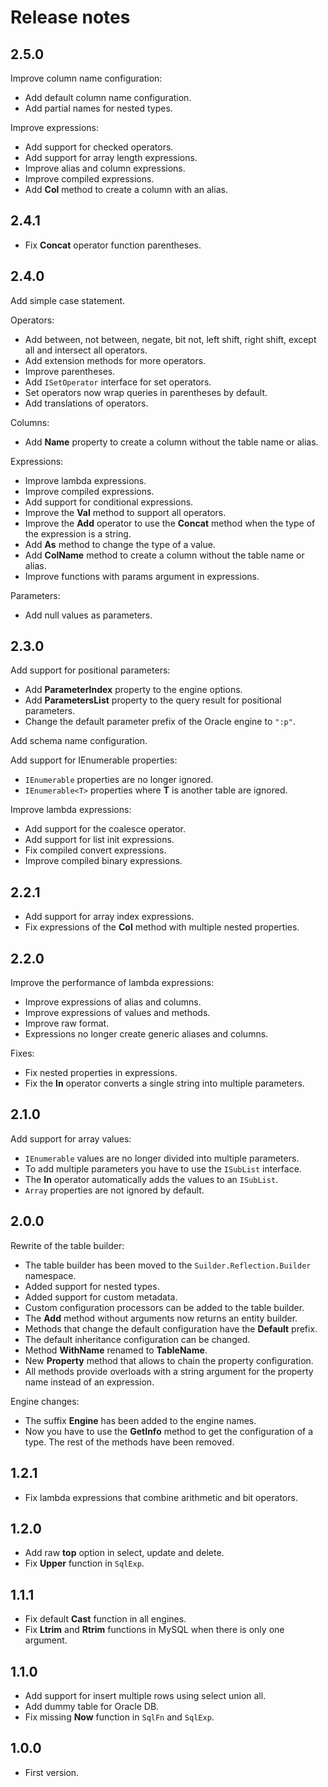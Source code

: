 # Release notes

## 2.5.0
Improve column name configuration:

- Add default column name configuration.
- Add partial names for nested types.

Improve expressions:

- Add support for checked operators.
- Add support for array length expressions.
- Improve alias and column expressions.
- Improve compiled expressions.
- Add **Col** method to create a column with an alias.

## 2.4.1
- Fix **Concat** operator function parentheses.

## 2.4.0
Add simple case statement.

Operators:

- Add between, not between, negate, bit not, left shift, right shift, except all and intersect all operators.
- Add extension methods for more operators.
- Improve parentheses.
- Add `ISetOperator` interface for set operators.
- Set operators now wrap queries in parentheses by default.
- Add translations of operators.

Columns:

- Add **Name** property to create a column without the table name or alias.

Expressions:

- Improve lambda expressions.
- Improve compiled expressions.
- Add support for conditional expressions.
- Improve the **Val** method to support all operators.
- Improve the **Add** operator to use the **Concat** method when the type of the expression is a string.
- Add **As** method to change the type of a value.
- Add **ColName** method to create a column without the table name or alias.
- Improve functions with params argument in expressions.

Parameters:

- Add null values as parameters.

## 2.3.0
Add support for positional parameters:

- Add **ParameterIndex** property to the engine options.
- Add **ParametersList** property to the query result for positional parameters.
- Change the default parameter prefix of the Oracle engine to `":p"`.

Add schema name configuration.

Add support for IEnumerable properties:

- `IEnumerable` properties are no longer ignored.
- `IEnumerable<T>` properties where **T** is another table are ignored.

Improve lambda expressions:

- Add support for the coalesce operator.
- Add support for list init expressions.
- Fix compiled convert expressions.
- Improve compiled binary expressions.

## 2.2.1
- Add support for array index expressions.
- Fix expressions of the **Col** method with multiple nested properties.

## 2.2.0
Improve the performance of lambda expressions:

- Improve expressions of alias and columns.
- Improve expressions of values and methods.
- Improve raw format.
- Expressions no longer create generic aliases and columns.

Fixes:

- Fix nested properties in expressions.
- Fix the **In** operator converts a single string into multiple parameters.

## 2.1.0
Add support for array values:

- `IEnumerable` values are no longer divided into multiple parameters.
- To add multiple parameters you have to use the `ISubList` interface.
- The **In** operator automatically adds the values to an `ISubList`.
- `Array` properties are not ignored by default.

## 2.0.0
Rewrite of the table builder:

- The table builder has been moved to the `Suilder.Reflection.Builder` namespace.
- Added support for nested types.
- Added support for custom metadata.
- Custom configuration processors can be added to the table builder.
- The **Add** method without arguments now returns an entity builder.
- Methods that change the default configuration have the **Default** prefix.
- The default inheritance configuration can be changed.
- Method **WithName** renamed to **TableName**.
- New **Property** method that allows to chain the property configuration.
- All methods provide overloads with a string argument for the property name instead of an expression.

Engine changes:

- The suffix **Engine** has been added to the engine names.
- Now you have to use the **GetInfo** method to get the configuration of a type. The rest of the methods have been removed.

## 1.2.1
- Fix lambda expressions that combine arithmetic and bit operators.

## 1.2.0
- Add raw **top** option in select, update and delete.
- Fix **Upper** function in `SqlExp`.

## 1.1.1
- Fix default **Cast** function in all engines.
- Fix **Ltrim** and **Rtrim** functions in MySQL when there is only one argument.

## 1.1.0
- Add support for insert multiple rows using select union all.
- Add dummy table for Oracle DB.
- Fix missing **Now** function in `SqlFn` and `SqlExp`.

## 1.0.0
- First version.
